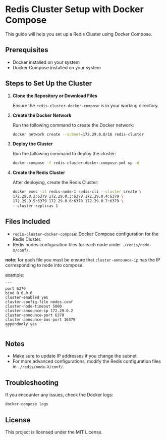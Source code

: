 
# Redis Cluster Setup with Docker Compose

This guide will help you set up a Redis Cluster using Docker Compose.

## Prerequisites

- Docker installed on your system
- Docker Compose installed on your system

## Steps to Set Up the Cluster

1. **Clone the Repository or Download Files**

   Ensure the `redis-cluster-docker-compose` is in your working directory.

2. **Create the Docker Network**

   Run the following command to create the Docker network:

   ```bash
   docker network create --subnet=172.29.0.0/16 redis-cluster
   ```

3. **Deploy the Cluster**

   Run the following command to deploy the cluster:

   ```bash
   docker-compose -f redis-cluster-docker-compose.yml up -d
   ```

4. **Create the Redis Cluster**

   After deploying, create the Redis Cluster:

   ```bash
   docker exec -it redis-node-1 redis-cli --cluster create \
   172.29.0.2:6379 172.29.0.3:6379 172.29.0.4:6379 \
   172.29.0.5:6379 172.29.0.6:6379 172.29.0.7:6379 \
   --cluster-replicas 1
   ```

## Files Included

- `redis-cluster-docker-compose`: Docker Compose configuration for the Redis Cluster.
- Redis nodes configuration files for each node under `./redis/node-X/conf/`.

**note:** for each file you must be ensure that `cluster-announce-ip` has the IP corresponding to node into compose.

example:

    ```
    port 6379
    bind 0.0.0.0
    cluster-enabled yes
    cluster-config-file nodes.conf
    cluster-node-timeout 5000
    cluster-announce-ip 172.29.0.2 
    cluster-announce-port 6379
    cluster-announce-bus-port 16379
    appendonly yes
    ```

## Notes

- Make sure to update IP addresses if you change the subnet.
- For more advanced configurations, modify the Redis configuration files in `./redis/node-X/conf/`.

## Troubleshooting

If you encounter any issues, check the Docker logs:

```bash
docker-compose logs
```

## License

This project is licensed under the MIT License.